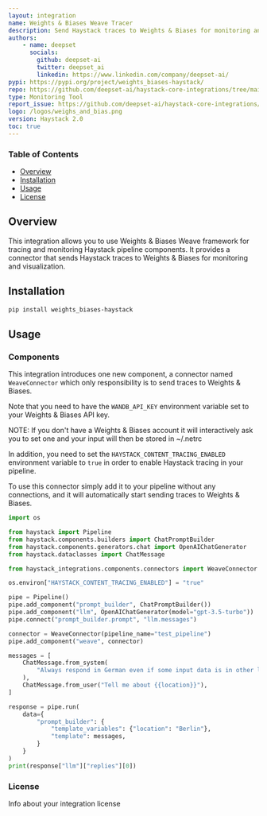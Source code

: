 ```yaml
---
layout: integration
name: Weights & Biases Weave Tracer
description: Send Haystack traces to Weights & Biases for monitoring and visualization
authors:
    - name: deepset
      socials:
        github: deepset-ai
        twitter: deepset_ai
        linkedin: https://www.linkedin.com/company/deepset-ai/
pypi: https://pypi.org/project/weights_biases-haystack/
repo: https://github.com/deepset-ai/haystack-core-integrations/tree/main/integrations/weights_biases
type: Monitoring Tool
report_issue: https://github.com/deepset-ai/haystack-core-integrations/issues
logo: /logos/weighs_and_bias.png
version: Haystack 2.0
toc: true
---
```

### **Table of Contents**
- [Overview](#overview)
- [Installation](#installation)
- [Usage](#usage)
- [License](#license)

## Overview

This integration allows you to use Weights & Biases Weave framework for tracing and monitoring Haystack pipeline 
components. It provides a connector that sends Haystack traces to Weights & Biases for monitoring and visualization.
 

## Installation

```bash
pip install weights_biases-haystack
```

## Usage

### Components
This integration introduces one new component, a connector named `WeaveConnector` which only responsibility is to send
traces to Weights & Biases.

Note that you need to have the `WANDB_API_KEY` environment variable set to your Weights & Biases API key.

NOTE: If you don't have a Weights & Biases account it will interactively ask you to set one and your input will then 
be stored in ~/.netrc

In addition, you need to set the `HAYSTACK_CONTENT_TRACING_ENABLED` environment variable to `true` in order to
enable Haystack tracing in your pipeline.

To use this connector simply add it to your pipeline without any connections, and it will automatically start
sending traces to Weights & Biases.


```python
import os

from haystack import Pipeline
from haystack.components.builders import ChatPromptBuilder
from haystack.components.generators.chat import OpenAIChatGenerator
from haystack.dataclasses import ChatMessage

from haystack_integrations.components.connectors import WeaveConnector

os.environ["HAYSTACK_CONTENT_TRACING_ENABLED"] = "true"

pipe = Pipeline()
pipe.add_component("prompt_builder", ChatPromptBuilder())
pipe.add_component("llm", OpenAIChatGenerator(model="gpt-3.5-turbo"))
pipe.connect("prompt_builder.prompt", "llm.messages")

connector = WeaveConnector(pipeline_name="test_pipeline")
pipe.add_component("weave", connector)

messages = [
    ChatMessage.from_system(
        "Always respond in German even if some input data is in other languages."
    ),
    ChatMessage.from_user("Tell me about {{location}}"),
]

response = pipe.run(
    data={
        "prompt_builder": {
            "template_variables": {"location": "Berlin"},
            "template": messages,
        }
    }
)
print(response["llm"]["replies"][0])
```

### License

Info about your integration license

